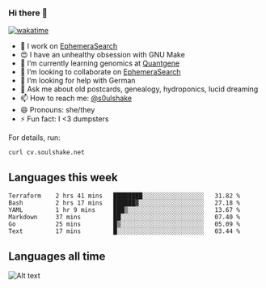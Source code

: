 ### Hi there 👋

[![wakatime](https://wakatime.com/badge/user/08339702-a231-40c4-8838-d449bd2ff951.svg)](https://wakatime.com/@08339702-a231-40c4-8838-d449bd2ff951)

<!--
**soulshake/soulshake** is a ✨ _special_ ✨ repository because its `README.md` (this file) appears on your GitHub profile.

Here are some ideas to get you started:

- 🔭 I’m currently working on ...
- 🌱 I’m currently learning ...
- 👯 I’m looking to collaborate on ...
- 🤔 I’m looking for help with ...
- 💬 Ask me about ...
- 📫 How to reach me: ...
- 😄 Pronouns: ...
- ⚡ Fun fact: ...
-->


- 🔭 I work on [EphemeraSearch](https://www.ephemerasearch.com/)
- 😍 I have an unhealthy obsession with GNU Make
- :dna: I’m currently learning genomics at [Quantgene](https://www.quantgene.com/)
- 👯 I’m looking to collaborate on [EphemeraSearch](https://www.ephemerasearch.com/)
- 🤔 I’m looking for help with German
- 💬 Ask me about old postcards, genealogy, hydroponics, lucid dreaming
- 📫 How to reach me: [@s0ulshake](https://twitter.com/soulshake)
- 😄 Pronouns: she/they
- ⚡ Fun fact: I <3 dumpsters

For details, run:

```
curl cv.soulshake.net
```

## Languages this week

<!--START_SECTION:waka-->

```text
Terraform    2 hrs 41 mins   ████████░░░░░░░░░░░░░░░░░   31.82 %
Bash         2 hrs 17 mins   ██████▓░░░░░░░░░░░░░░░░░░   27.18 %
YAML         1 hr 9 mins     ███▒░░░░░░░░░░░░░░░░░░░░░   13.67 %
Markdown     37 mins         ██░░░░░░░░░░░░░░░░░░░░░░░   07.40 %
Go           25 mins         █▒░░░░░░░░░░░░░░░░░░░░░░░   05.09 %
Text         17 mins         █░░░░░░░░░░░░░░░░░░░░░░░░   03.44 %
```

<!--END_SECTION:waka-->

## Languages all time
![Alt text](https://wakatime.com/share/@aj/6aa10b67-a5e9-4fb1-acaf-8692f4385172.svg)
